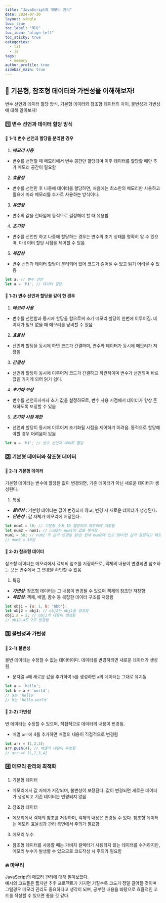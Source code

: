 ```yaml
---
title: "JavaScript의 메모리 관리"
date: 2024-07-30
layout: single
toc: true
toc_label: "목차"
toc_icon: "align-left"
toc_sticky: true
categories:
  - til
  - js
tags:
  - memory
author_profile: true
sidebar_main: true
---
```


## :ledger: 기본형, 참조형 데이터와 가변성을 이해해보자!
변수 선언과 데이터 할당 방식, 기본형 데이터와 참조형 데이터의 차이, 불변성과 가변성에 대해 알아보자!


### :one: 변수 선언과 데이터 할당 방식
#### :pushpin: 1-1) 변수 선언과 할당을 분리한 경우
1. ***메모리 사용***
  - 변수를 선언할 때 메모리에서 변수 공간만 할당되며 이후 데이터를 할당할 때만 추가 메모리 공간이 필요함
2. ***효율성***
  - 변수를 선언한 후 나중에 데이터를 할당하면, 처음에는 최소한의 메모리만 사용하고 필요에 따라 메모리를 추가로 사용하는 방식이다.
3. ***유연성*** 
  - 변수의 값을 런타임에 동적으로 결정해야 할 때 유용함
4. ***초기화***
  - 변수를 선언만 하고 나중에 할당하는 경우는 변수의 초기 상태를 명확히 알 수 있으며, 다ㅔ이터 할당 시점을 제어할 수 있음
5. ***복잡성***
  - 변수 선언과 데이터 할당이 분리되어 있어 코드가 길어질 수 있고 읽기 어려울 수 있음

```javascript
let a; // 변수 선언
let a = 'hi'; // 데이터 할당
```

#### :pushpin: 1-2) 변수 선언과 할당을 같이 한 경우
1. ***메모리 사용***
  - 변수를 선언함과 동시에 할당을 함으로써 초기 메모리 할당이 한번에 이루어짐. 데이터가 필요 없을 때 메모리를 낭비할 수 있음
2. ***효율성***
  - 선언과 할당을 동시에 하면 코드가 간결하며, 변수와 데이터가 동시에 메모리가 저장됨
3. ***간결성***
  - 선언과 할당이 동시에 이루어져 코드가 간결하고 직관적이며 변수가 선언되며 바로 값을 가지게 되어 읽기 쉽다.
4. ***초기화 보장*** 
  - 변수를 선언하자마자 초기 값을 설정하므로, 변수 사용 시점에서 데이터가 항상 존재하도록 보장할 수 있음
5. ***초기화 시점 제한***
  - 선언과 할당이 동시에 이루어져 초기화될 시점을 제어하기 어려움. 동적으로 할당해야할 경우 어려움이 있음
  
```javascript
let a = 'hi'; // 변수 선언과 데이터 할당
```

### :two: 기본형 데이터와 참조형 데이터
#### :pushpin: 2-1) 기본형 데이터
기본형 데이터는 변수에 할당된 값이 변경되면, 기존 데이터가 아닌 새로운 데이터가 생성된다.
1. 특징
  - ***불변성*** : 기본형 데이터는 값이 변경되지 않고, 변경 시 새로운 데이터가 생성된다.
  - ***단순성*** : 값 자체가 메모리에 저장된다.

```javascript
let num1 = 10; // 기본형 숫자 10 할당하며 메모리에 저장됨
let num2 = num1; // num2는 num1의 값을 복사함  
num1 = 50; // num1 의 값이 변경됨 10은 현재 num2에 있고 50이란 값이 할당되고 메모리에 저장됨
// num2 = 10임 
```

#### :pushpin: 2-2) 참조형 데이터
참조형 데이터는 메모리에서 객체의 참조를 저장하므로, 객체의 내용이 변경되면 참조하는 모든 변수에서 그 변경을 확인할 수 있음
1. 특징
  - ***가변성***: 참조형 데이터는 그 내용이 변경될 수 있으며 객체의 참조만 저장함
  - ***복잡성***: 객체, 배열, 함수 등 복잡한 데이터 구조를 저장함

```javascript
let obj1 = {a: 1, b: 'bbb'};
let obj2 = obj1; // obj2는 obj1을 참조함
obj1.a = 2; // obj1의 내용이 변경됨
// obj2.a도 2로 변경됨
```

### :three: 불변성과 가변성
#### :pushpin: 2-1) 불변성
불변 데이터는 수정할 수 없는 데이터이다. 데이터를 변경하려면 새로운 데이터가 생성됨
- 문자열 `a`에 새로운 값을 추가하여 `b`를 생성하면 `a`의 데이터는 그대로 유지됨

```javascript
let a = 'hello';
let b = a + 'world';
// a는 'hello'
// b는 'hello world'
```

#### :pushpin: 2-2) 가변성
변 데이터는 수정할 수 있으며, 직접적으로 데이터의 내용이 변경됨.
- 배열 `arr`에 4를 추가하면 배열의 내용이 직접적으로 변경됨

```javascript
let arr = [1,2,3];
arr.push(4); // 배열의 내용이 수정됨
// arr => [1,2,3,4]
```

### :four: 메모리 관리와 최적화
1. 기본형 데이터
  - 메모리에서 값 자체가 저장되며, 불변성이 보장된다. 값이 변경되면 새로운 데이터가 생성되고 기존 데이터는 변경되지 않음
2. 참조형 데이터
  - 메모리에서 객체의 참조를 저장하며, 객체의 내용은 변경될 수 있다. 참조형 데이터는 메모리 효율성과 관리 측면에서 주의가 필요함
3. 메모리 누수
  - 참조형 데이터를 사용할 때는 가비지 컬렉터가 사용되지 않는 데이터를 수거하지만, 메모리 누수가 발생할 수 있으므로 코드작성 시 주의가 필요함

### :fire: 마무리
JavaScript의 메모리 관리에 대해 알아보았다.<br/>
예시의 코드들은 짧지만 추후 프로젝트가 커지면 커질수록 코드가 정말 길어질 것이며 그럴경우 메모리 관리도 중요하다고 생각이 되며, 공부한 내용을 바탕으로 효율적인 코드를 작성할 수 있으면 좋을 것 같다. 